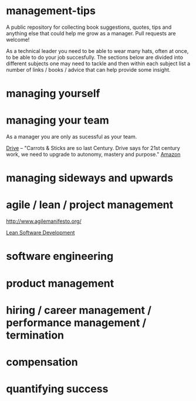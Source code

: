 # management-tips
A public repository for collecting book suggestions, quotes, tips and anything else that could help me grow as a manager. Pull requests are welcome!

As a technical leader you need to be able to wear many hats, often at once, to be able to do your job succesfully. The sections below are divided into different subjects one may need to tackle and then within each subject list a number of links / books / advice that can help provide some insight. 


# managing yourself


# managing your team

As a manager you are only as sucessful as your team.

[Drive](https://en.wikipedia.org/wiki/Drive:_The_Surprising_Truth_About_What_Motivates_Us) – "Carrots & Sticks are so last Century. Drive says for 21st century work, we need to upgrade to autonomy, mastery and purpose." [Amazon](http://www.amazon.com/Drive-Surprising-Truth-About-Motivates/dp/1594484805/ref=sr_1_1)





# managing sideways and upwards


# agile / lean / project management

http://www.agilemanifesto.org/

[Lean Software Development](http://www.amazon.com/Lean-Software-Development-Agile-Toolkit/dp/0321150783/ref=sr_1_1)


# software engineering 


# product management


# hiring / career management / performance management / termination


# compensation

# quantifying success


